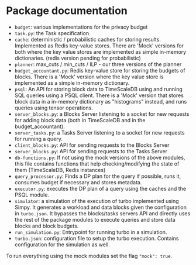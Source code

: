 # Package documentation

- `budget`: various implementations for the privacy budget
- `task.py`: the Task specification
- `cache`: deterministic / probabilistic caches for storing results. Implemented as Redis key-value stores. There are 'Mock' versions for both where the key value stores are implemented as simple in-memory dictionaries. (redis version pending for probabilistic)
- `planner`: max_cuts / min_cuts / ILP - our three versions of the planner
- `budget_accountant.py`: Redis key-value store for storing the budgets of blocks. There is a 'Mock' version where the key value store is implemented as a simple in-memory dictionary.
- `psql`: An API for storing block data to TimeScaleDB using and running SQL queries using a PSQL client.  There is a 'Mock' version that stores block data in a in-memory dictionary as "histograms" instead, and runs queries using tensor operations.
- `server_blocks.py`: a Blocks Server listening to a socket for new requests for adding block data (both in TimeScaleDB and in the budget_accountant).
- `server_tasks.py`: a Tasks Server listening to a socket for new requests for running a query.
- `client_blocks.py`: API for sending requests to the Blocks Server
- `server_blocks.py`: API for sending requests to the Tasks Server
- `db-functions.py`: If not using the mock versions of the above modules, this file contains functions that help checking/modifying the state of them (TimeScaleDB, Redis instances)
- `query_processor.py`: Finds a DP plan for the query if possible, runs it, consumes budget if necessary and stores metadata.
- `executor.py`: executes the DP plan of a query using the caches and the PSQL module.
- `simulator`: a simulation of the execution of turbo implemented using Simpy. It generates a workload and data blocks given the configuration in `turbo.json`. It bypasses the blocks/tasks servers API and directly uses the rest of the package modules to execute queries and store data blocks and block budgets.
- `run_simulation.py`: Entrypoint for running turbo in a simulation.
- `turbo.json`: configuration file to setup the turbo execution. Contains configuration for the simulation as well. 

To run everything using the mock modules set the flag `"mock": true`.
